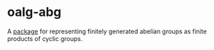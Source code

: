 # oalg-abg

A [package](https://hackage.haskell.org/package/oalg-abg) for representing finitely generated abelian groups
as finite products of cyclic groups.

